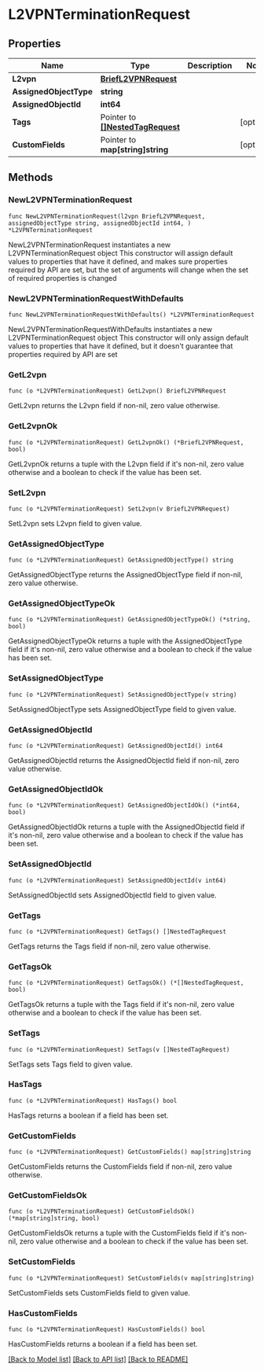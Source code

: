 # L2VPNTerminationRequest

## Properties

Name | Type | Description | Notes
------------ | ------------- | ------------- | -------------
**L2vpn** | [**BriefL2VPNRequest**](BriefL2VPNRequest.md) |  | 
**AssignedObjectType** | **string** |  | 
**AssignedObjectId** | **int64** |  | 
**Tags** | Pointer to [**[]NestedTagRequest**](NestedTagRequest.md) |  | [optional] 
**CustomFields** | Pointer to **map[string]string** |  | [optional] 

## Methods

### NewL2VPNTerminationRequest

`func NewL2VPNTerminationRequest(l2vpn BriefL2VPNRequest, assignedObjectType string, assignedObjectId int64, ) *L2VPNTerminationRequest`

NewL2VPNTerminationRequest instantiates a new L2VPNTerminationRequest object
This constructor will assign default values to properties that have it defined,
and makes sure properties required by API are set, but the set of arguments
will change when the set of required properties is changed

### NewL2VPNTerminationRequestWithDefaults

`func NewL2VPNTerminationRequestWithDefaults() *L2VPNTerminationRequest`

NewL2VPNTerminationRequestWithDefaults instantiates a new L2VPNTerminationRequest object
This constructor will only assign default values to properties that have it defined,
but it doesn't guarantee that properties required by API are set

### GetL2vpn

`func (o *L2VPNTerminationRequest) GetL2vpn() BriefL2VPNRequest`

GetL2vpn returns the L2vpn field if non-nil, zero value otherwise.

### GetL2vpnOk

`func (o *L2VPNTerminationRequest) GetL2vpnOk() (*BriefL2VPNRequest, bool)`

GetL2vpnOk returns a tuple with the L2vpn field if it's non-nil, zero value otherwise
and a boolean to check if the value has been set.

### SetL2vpn

`func (o *L2VPNTerminationRequest) SetL2vpn(v BriefL2VPNRequest)`

SetL2vpn sets L2vpn field to given value.


### GetAssignedObjectType

`func (o *L2VPNTerminationRequest) GetAssignedObjectType() string`

GetAssignedObjectType returns the AssignedObjectType field if non-nil, zero value otherwise.

### GetAssignedObjectTypeOk

`func (o *L2VPNTerminationRequest) GetAssignedObjectTypeOk() (*string, bool)`

GetAssignedObjectTypeOk returns a tuple with the AssignedObjectType field if it's non-nil, zero value otherwise
and a boolean to check if the value has been set.

### SetAssignedObjectType

`func (o *L2VPNTerminationRequest) SetAssignedObjectType(v string)`

SetAssignedObjectType sets AssignedObjectType field to given value.


### GetAssignedObjectId

`func (o *L2VPNTerminationRequest) GetAssignedObjectId() int64`

GetAssignedObjectId returns the AssignedObjectId field if non-nil, zero value otherwise.

### GetAssignedObjectIdOk

`func (o *L2VPNTerminationRequest) GetAssignedObjectIdOk() (*int64, bool)`

GetAssignedObjectIdOk returns a tuple with the AssignedObjectId field if it's non-nil, zero value otherwise
and a boolean to check if the value has been set.

### SetAssignedObjectId

`func (o *L2VPNTerminationRequest) SetAssignedObjectId(v int64)`

SetAssignedObjectId sets AssignedObjectId field to given value.


### GetTags

`func (o *L2VPNTerminationRequest) GetTags() []NestedTagRequest`

GetTags returns the Tags field if non-nil, zero value otherwise.

### GetTagsOk

`func (o *L2VPNTerminationRequest) GetTagsOk() (*[]NestedTagRequest, bool)`

GetTagsOk returns a tuple with the Tags field if it's non-nil, zero value otherwise
and a boolean to check if the value has been set.

### SetTags

`func (o *L2VPNTerminationRequest) SetTags(v []NestedTagRequest)`

SetTags sets Tags field to given value.

### HasTags

`func (o *L2VPNTerminationRequest) HasTags() bool`

HasTags returns a boolean if a field has been set.

### GetCustomFields

`func (o *L2VPNTerminationRequest) GetCustomFields() map[string]string`

GetCustomFields returns the CustomFields field if non-nil, zero value otherwise.

### GetCustomFieldsOk

`func (o *L2VPNTerminationRequest) GetCustomFieldsOk() (*map[string]string, bool)`

GetCustomFieldsOk returns a tuple with the CustomFields field if it's non-nil, zero value otherwise
and a boolean to check if the value has been set.

### SetCustomFields

`func (o *L2VPNTerminationRequest) SetCustomFields(v map[string]string)`

SetCustomFields sets CustomFields field to given value.

### HasCustomFields

`func (o *L2VPNTerminationRequest) HasCustomFields() bool`

HasCustomFields returns a boolean if a field has been set.


[[Back to Model list]](../README.md#documentation-for-models) [[Back to API list]](../README.md#documentation-for-api-endpoints) [[Back to README]](../README.md)


